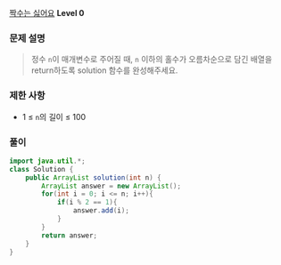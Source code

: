 [짝수는 싫어요](https://school.programmers.co.kr/learn/courses/30/lessons/120813) **Level 0** 
### 문제 설명
> 정수 `n`이 매개변수로 주어질 때, `n` 이하의 홀수가 오름차순으로 담긴 배열을 return하도록 solution 함수를 완성해주세요.
  
### 제한 사항
- 1 ≤ `n`의 길이 ≤ 100
### 풀이
```java
import java.util.*;
class Solution {
    public ArrayList solution(int n) {
        ArrayList answer = new ArrayList();
        for(int i = 0; i <= n; i++){
            if(i % 2 == 1){
                answer.add(i);
            }
        }
        return answer;
    }
}
```

